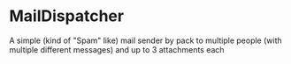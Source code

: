 # MailDispatcher
A simple (kind of "Spam" like) mail sender by pack to multiple people (with multiple different messages) and up to 3 attachments each
